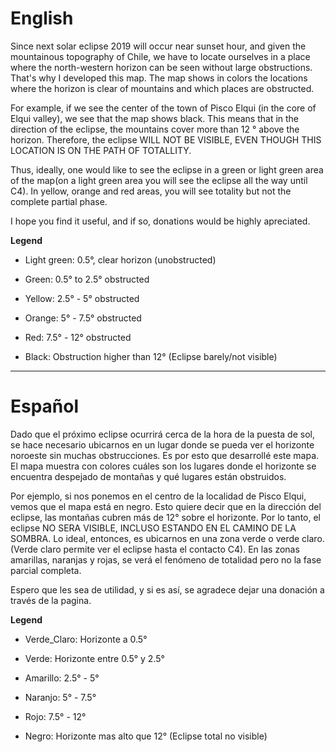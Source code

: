 # English

Since next solar eclipse 2019 will occur near sunset hour, and given the  mountainous topography of Chile, we have to locate ourselves in a place where the north-western horizon can be seen without large obstructions. That's why I developed this map. The map shows in colors the locations where the horizon is clear of mountains and which places are obstructed.

For example, if we see the center of the town of Pisco Elqui (in the core of Elqui valley), we see that the map shows black. This means that in the direction of the eclipse, the mountains cover more than 12 ° above the horizon. Therefore, the eclipse WILL NOT BE VISIBLE, EVEN THOUGH THIS LOCATION IS ON THE PATH OF TOTALLITY.

Thus, ideally, one would like to see the eclipse in a green or light green area of the map(on a light green area you will see the eclipse all the way until C4). In yellow, orange and red areas, you will see totality but not the complete partial phase.

I hope you find it useful, and if so, donations would be highly apreciated.

**Legend**

* Light green: 0.5°, clear horizon (unobstructed)

* Green: 0.5° to 2.5° obstructed

* Yellow: 2.5° - 5° obstructed

* Orange: 5° - 7.5° obstructed

* Red: 7.5° - 12° obstructed

* Black: Obstruction higher than 12° (Eclipse barely/not visible)

----------------------------------------
# Español

Dado que el próximo eclipse ocurrirá cerca de la hora de la puesta de sol, se hace necesario ubicarnos en un lugar donde se pueda ver el horizonte noroeste sin muchas obstrucciones. Es por esto que desarrollé este mapa. El mapa muestra con colores cuáles son los lugares donde el horizonte se encuentra despejado de montañas y qué lugares están obstruidos.  

Por ejemplo, si nos ponemos en el centro de la localidad de Pisco Elqui, vemos que el mapa está en negro. Esto quiere decir que en la dirección del eclipse, las montañas cubren más de 12° sobre el horizonte. Por lo tanto, el eclipse NO SERA VISIBLE, INCLUSO ESTANDO EN EL CAMINO DE LA SOMBRA.
Lo ideal, entonces, es ubicarnos en una zona verde o verde claro. (Verde claro permite ver el eclipse hasta el contacto C4). En las zonas amarillas, naranjas y rojas, se verá el fenómeno de totalidad pero no la fase parcial completa.

Espero que les sea de utilidad, y si es así, se agradece dejar una donación a través de la pagina.

**Legend**

* Verde_Claro: Horizonte a 0.5°

* Verde: Horizonte entre 0.5° y 2.5°

* Amarillo: 2.5° - 5°

* Naranjo: 5° - 7.5°

* Rojo: 7.5° - 12°

* Negro: Horizonte mas alto que 12° (Eclipse total no visible)
